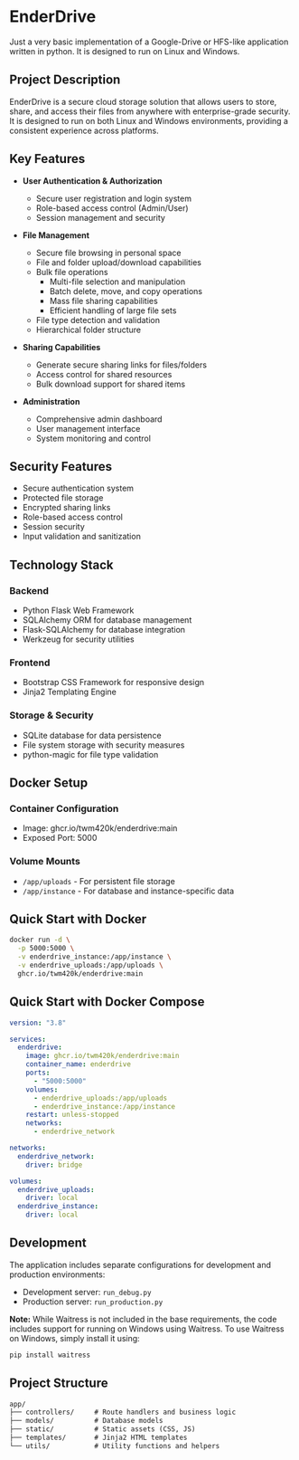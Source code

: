 # EnderDrive

Just a very basic implementation of a Google-Drive or HFS-like application written in python. It is designed to run on Linux and Windows.

## Project Description

EnderDrive is a secure cloud storage solution that allows users to store, share, and access their files from anywhere with enterprise-grade security. It is designed to run on both Linux and Windows environments, providing a consistent experience across platforms.

## Key Features

- **User Authentication & Authorization**

  - Secure user registration and login system
  - Role-based access control (Admin/User)
  - Session management and security

- **File Management**

  - Secure file browsing in personal space
  - File and folder upload/download capabilities
  - Bulk file operations
    - Multi-file selection and manipulation
    - Batch delete, move, and copy operations
    - Mass file sharing capabilities
    - Efficient handling of large file sets
  - File type detection and validation
  - Hierarchical folder structure

- **Sharing Capabilities**

  - Generate secure sharing links for files/folders
  - Access control for shared resources
  - Bulk download support for shared items

- **Administration**
  - Comprehensive admin dashboard
  - User management interface
  - System monitoring and control

## Security Features

- Secure authentication system
- Protected file storage
- Encrypted sharing links
- Role-based access control
- Session security
- Input validation and sanitization

## Technology Stack

### Backend

- Python Flask Web Framework
- SQLAlchemy ORM for database management
- Flask-SQLAlchemy for database integration
- Werkzeug for security utilities

### Frontend

- Bootstrap CSS Framework for responsive design
- Jinja2 Templating Engine

### Storage & Security

- SQLite database for data persistence
- File system storage with security measures
- python-magic for file type validation

## Docker Setup

### Container Configuration

- Image: ghcr.io/twm420k/enderdrive:main
- Exposed Port: 5000

### Volume Mounts

- `/app/uploads` - For persistent file storage
- `/app/instance` - For database and instance-specific data

## Quick Start with Docker

```bash
docker run -d \
  -p 5000:5000 \
  -v enderdrive_instance:/app/instance \
  -v enderdrive_uploads:/app/uploads \
  ghcr.io/twm420k/enderdrive:main
```

## Quick Start with Docker Compose

```yaml
version: "3.8"

services:
  enderdrive:
    image: ghcr.io/twm420k/enderdrive:main
    container_name: enderdrive
    ports:
      - "5000:5000"
    volumes:
      - enderdrive_uploads:/app/uploads
      - enderdrive_instance:/app/instance
    restart: unless-stopped
    networks:
      - enderdrive_network

networks:
  enderdrive_network:
    driver: bridge

volumes:
  enderdrive_uploads:
    driver: local
  enderdrive_instance:
    driver: local
```

## Development

The application includes separate configurations for development and production environments:

- Development server: `run_debug.py`
- Production server: `run_production.py`

**Note:** While Waitress is not included in the base requirements, the code includes support for running on Windows using Waitress. To use Waitress on Windows, simply install it using:

```bash
pip install waitress
```

## Project Structure

```txt
app/
├── controllers/     # Route handlers and business logic
├── models/          # Database models
├── static/          # Static assets (CSS, JS)
├── templates/       # Jinja2 HTML templates
└── utils/           # Utility functions and helpers
```
